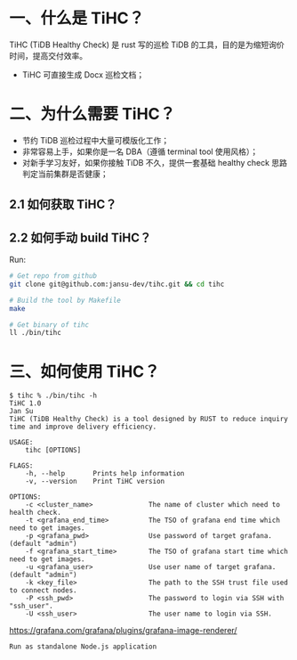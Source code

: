 # 一、什么是 TiHC？
TiHC (TiDB Healthy Check) 是 rust 写的巡检 TiDB 的工具，目的是为缩短询价时间，提高交付效率。
* TiHC 可直接生成 Docx 巡检文档；


# 二、为什么需要 TiHC？
* 节约 TiDB 巡检过程中大量可模版化工作；
* 非常容易上手，如果你是一名 DBA（遵循 terminal tool 使用风格）；
* 对新手学习友好，如果你接触 TiDB 不久，提供一套基础 healthy check 思路判定当前集群是否健康；


## 2.1 如何获取 TiHC？



## 2.2 如何手动 build TiHC？

Run:

```bash
# Get repo from github
git clone git@github.com:jansu-dev/tihc.git && cd tihc

# Build the tool by Makefile
make

# Get binary of tihc
ll ./bin/tihc
```


# 三、如何使用 TiHC？ 

```shell
$ tihc % ./bin/tihc -h
TiHC 1.0
Jan Su
TiHC (TiDB Healthy Check) is a tool designed by RUST to reduce inquiry time and improve delivery efficiency.

USAGE:
    tihc [OPTIONS]

FLAGS:
    -h, --help       Prints help information
    -v, --version    Print TiHC version

OPTIONS:
    -c <cluster_name>              The name of cluster which need to health check.
    -t <grafana_end_time>          The TSO of grafana end time which need to get images.
    -p <grafana_pwd>               Use password of target grafana. (default "admin")
    -f <grafana_start_time>        The TSO of grafana start time which need to get images.
    -u <grafana_user>              Use user name of target grafana. (default "admin")
    -k <key_file>                  The path to the SSH trust file used to connect nodes.
    -P <ssh_pwd>                   The password to login via SSH with "ssh_user".
    -U <ssh_user>                  The user name to login via SSH.
```

https://grafana.com/grafana/plugins/grafana-image-renderer/   

`Run as standalone Node.js application`
